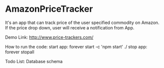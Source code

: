# AmazonPriceTracker
It's an app that can track price of the user specified commodity on Amazon.
If the price drop down, user will receive a notification from App.

Demo Link:
http://www.price-trackers.com/

How to run the code:
start app:
forever start -c 'npm start' ./
stop app:
forever stopall

Todo List:
Database schema
